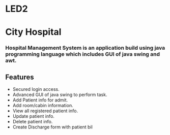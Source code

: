 # LED2

# City Hospital
### Hospital Management System is an application build using java programming language which includes GUI of java swing and awt.
## Features

- Secured login access.
- Advanced GUI of java swing to perform task.
- Add Patient info for admit.
- Add room/cabin information.
- View all registered patient info.
- Update patient info.
- Delete patient info.
- Create Discharge form with patient bil
